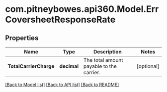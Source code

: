 # com.pitneybowes.api360.Model.ErrCoversheetResponseRate

## Properties

Name | Type | Description | Notes
------------ | ------------- | ------------- | -------------
**TotalCarrierCharge** | **decimal** | The total amount payable to the carrier. | [optional] 

[[Back to Model list]](../../README.md#documentation-for-models) [[Back to API list]](../../README.md#documentation-for-api-endpoints) [[Back to README]](../../README.md)

